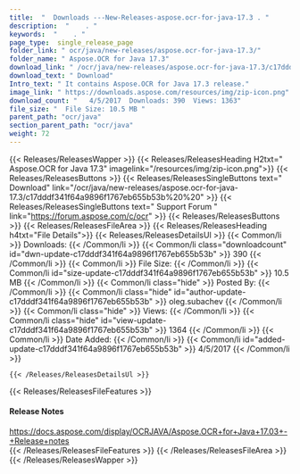 ```yaml
---
title:  "  Downloads ---New-Releases-aspose.ocr-for-java-17.3 . " 
description:  "    . " 
keywords:  "    . " 
page_type:  single_release_page
folder_link: " ocr/java/new-releases/aspose.ocr-for-java-17.3/"
folder_name: " Aspose.OCR for Java 17.3"
download_link: " /ocr/java/new-releases/aspose.ocr-for-java-17.3/c17dddf341f64a9896f1767eb655b53b"
download_text: " Download"
Intro_text: " It contains Aspose.OCR for Java 17.3 release."
image_link: " https://downloads.aspose.com/resources/img/zip-icon.png"
download_count: "   4/5/2017  Downloads: 390  Views: 1363"
file_size: "  File Size: 10.5 MB "
parent_path: "ocr/java"
section_parent_path: "ocr/java"
weight: 72 
---
```


{{< Releases/ReleasesWapper >}}
  {{< Releases/ReleasesHeading H2txt=" Aspose.OCR for Java 17.3" imagelink="/resources/img/zip-icon.png">}}
  {{< Releases/ReleasesButtons >}}
    {{< Releases/ReleasesSingleButtons text=" Download" link="/ocr/java/new-releases/aspose.ocr-for-java-17.3/c17dddf341f64a9896f1767eb655b53b%20%20" >}}
    {{< Releases/ReleasesSingleButtons text=" Support Forum " link="https://forum.aspose.com/c/ocr" >}}
  {{< Releases/ReleasesButtons >}}
  {{< Releases/ReleasesFileArea >}}
    {{< Releases/ReleasesHeading h4txt="File Details">}}
    {{< Releases/ReleasesDetailsUl >}}
            {{< Common/li  >}} Downloads: {{< /Common/li >}} 
      {{< Common/li class="downloadcount" id="dwn-update-c17dddf341f64a9896f1767eb655b53b" >}} 390 {{< /Common/li >}} 
      {{< Common/li  >}} File Size: {{< /Common/li >}} 
      {{< Common/li id="size-update-c17dddf341f64a9896f1767eb655b53b" >}} 10.5 MB {{< /Common/li >}} 
      {{< Common/li  class="hide" >}} Posted By: {{< /Common/li >}} 
      {{< Common/li class="hide" id="author-update-c17dddf341f64a9896f1767eb655b53b" >}} oleg.subachev {{< /Common/li >}} 
      {{< Common/li class="hide"  >}} Views: {{< /Common/li >}} 
      {{< Common/li class="hide" id="view-update-c17dddf341f64a9896f1767eb655b53b" >}} 1364 {{< /Common/li >}} 
      {{< Common/li  >}} Date Added: {{< /Common/li >}} 
      {{< Common/li id="added-update-c17dddf341f64a9896f1767eb655b53b" >}} 4/5/2017 {{< /Common/li >}} 

    {{< /Releases/ReleasesDetailsUl >}}

  {{< Releases/ReleasesFileFeatures >}}
      <h4>Release Notes</h4><div><a href="https://docs.aspose.com/display/OCRJAVA/Aspose.OCR+for+Java+17.03+-+Release+notes">https://docs.aspose.com/display/OCRJAVA/Aspose.OCR+for+Java+17.03+-+Release+notes</a></div>
  {{< /Releases/ReleasesFileFeatures >}}
 {{< /Releases/ReleasesFileArea >}}
{{< /Releases/ReleasesWapper >}}


